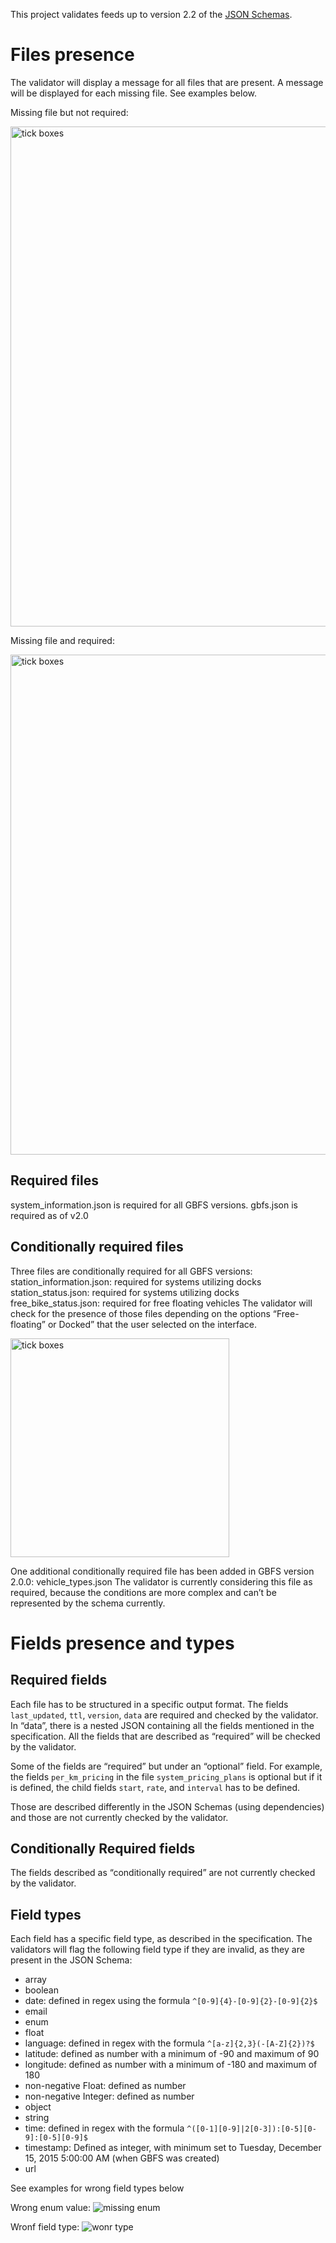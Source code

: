 This project validates feeds up to version 2.2 of the [JSON Schemas](https://github.com/NABSA/gbfs/blob/master/gbfs.md).
# Files presence
The validator will display a message for all files that are present. A message will be displayed for each missing file. See examples below.

Missing file but not required:

<img width="800" alt="tick boxes" src="https://user-images.githubusercontent.com/63653518/133173202-459fc2e3-6c4b-4748-8a37-94ed362210c0.png">

Missing file and required:

<img width="800" alt="tick boxes" src="https://user-images.githubusercontent.com/63653518/133173256-d57d5b5a-4eb0-4114-89a6-fac60b3864a1.png">

## Required files
system_information.json is required for all GBFS versions.
gbfs.json is required as of v2.0

## Conditionally required files
Three files are conditionally required for all GBFS versions:
station_information.json: required for systems utilizing docks
station_status.json: required for systems utilizing docks
free_bike_status.json: required for free floating vehicles
The validator will check for the presence of those files depending on the options “Free-floating” or Docked” that the user selected on the interface.

<img width="350" alt="tick boxes" src="https://user-images.githubusercontent.com/63653518/133173329-fab3967d-5e4c-459f-bd2f-ec3415b98d44.png">

One additional conditionally required file has been added in  GBFS version 2.0.0:
vehicle_types.json
The validator is currently considering this file as required, because the conditions are more complex and can’t be represented by the schema currently.

# Fields presence and types
## Required fields
Each file has to be structured in a specific output format. The fields `last_updated`, `ttl`, `version`, `data` are required and checked by the validator.
In “data”, there is a nested JSON containing all the fields mentioned in the specification. All the fields that are described as “required” will be checked by the validator.

Some of the fields are “required” but under an “optional” field. For example, the fields `per_km_pricing` in the file `system_pricing_plans` is optional but if it is defined, the child fields `start`, `rate`, and `interval` has to be defined.

Those are described differently in the JSON Schemas (using dependencies) and those are not currently checked by the validator.
## Conditionally Required fields
The fields described as “conditionally required” are not currently checked by the validator.
## Field types
Each field has a specific field type, as described in the specification.
The validators will flag the following field type if they are invalid, as they are present in the JSON Schema:
- array
- boolean
- date: defined in regex using the formula ```^[0-9]{4}-[0-9]{2}-[0-9]{2}$```
- email
- enum
- float
- language: defined in regex with the formula ```^[a-z]{2,3}(-[A-Z]{2})?$```
- latitude: defined as number with a minimum of -90 and maximum of 90
- longitude: defined as number with a minimum of -180 and maximum of 180
- non-negative Float: defined as number
- non-negative Integer: defined as number
- object
- string
- time: defined in regex with the formula ```^([0-1][0-9]|2[0-3]):[0-5][0-9]:[0-5][0-9]$```
- timestamp: Defined as integer, with minimum set to Tuesday, December 15, 2015 5:00:00 AM (when GBFS was created)
- url

See examples for wrong field types below

Wrong enum value:
![missing enum](https://user-images.githubusercontent.com/63653518/133173526-7d031fd3-30fb-412c-be9a-4a1dc4d6ae23.png)

Wronf field type:
![wonr type](https://user-images.githubusercontent.com/63653518/133173621-0043bc10-cf21-4502-8c09-b4fc5fd3e9c6.png)






